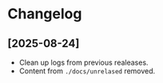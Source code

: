 # Changelog

## [2025-08-24]

- Clean up logs from previous realeases.
- Content from `./docs/unrelased` removed.
